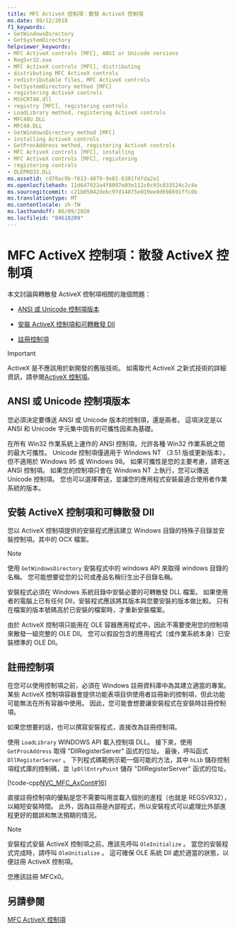```yaml
---
title: MFC ActiveX 控制項：散發 ActiveX 控制項
ms.date: 09/12/2018
f1_keywords:
- GetWindowsDirectory
- GetSystemDirectory
helpviewer_keywords:
- MFC ActiveX controls [MFC], ANSI or Unicode versions
- RegSvr32.exe
- MFC ActiveX controls [MFC], distributing
- distributing MFC ActiveX controls
- redistributable files, MFC ActiveX controls
- GetSystemDirectory method [MFC]
- registering ActiveX controls
- MSVCRT40.dll
- registry [MFC], registering controls
- LoadLibrary method, registering ActiveX controls
- MFC40U.DLL
- MFC40.DLL
- GetWindowsDirectory method [MFC]
- installing ActiveX controls
- GetProcAddress method, registering ActiveX controls
- MFC ActiveX controls [MFC], installing
- MFC ActiveX controls [MFC], registering
- registering controls
- OLEPRO32.DLL
ms.assetid: cd70ac9b-f613-4879-9e81-6381fdfda2a1
ms.openlocfilehash: 11d647922a4f8097e03e112c0c93c833524c2c4e
ms.sourcegitcommit: c21b05042debc97d14875e019ee9d698691ffc0b
ms.translationtype: MT
ms.contentlocale: zh-TW
ms.lasthandoff: 06/09/2020
ms.locfileid: "84618209"
---
```

# <a name="mfc-activex-controls-distributing-activex-controls"></a>MFC ActiveX 控制項：散發 ActiveX 控制項

本文討論與轉散發 ActiveX 控制項相關的幾個問題：

- [ANSI 或 Unicode 控制項版本](#_core_ansi_or_unicode_control_versions)

- [安裝 ActiveX 控制項和可轉散發 Dll](#_core_installing_activex_controls_and_redistributable_dlls)

- [註冊控制項](#_core_registering_controls)

>[!IMPORTANT]
> ActiveX 是不應該用於新開發的舊版技術。 如需取代 ActiveX 之新式技術的詳細資訊，請參閱[ActiveX 控制項](activex-controls.md)。

## <a name="ansi-or-unicode-control-versions"></a><a name="_core_ansi_or_unicode_control_versions"></a>ANSI 或 Unicode 控制項版本

您必須決定要傳送 ANSI 或 Unicode 版本的控制項，還是兩者。 這項決定是以 ANSI 和 Unicode 字元集中固有的可攜性因素為基礎。

在所有 Win32 作業系統上運作的 ANSI 控制項，允許各種 Win32 作業系統之間的最大可攜性。 Unicode 控制項僅適用于 Windows NT （3.51 版或更新版本），但不適用於 Windows 95 或 Windows 98。 如果可攜性是您的主要考慮，請寄送 ANSI 控制項。 如果您的控制項只會在 Windows NT 上執行，您可以傳送 Unicode 控制項。 您也可以選擇寄送，並讓您的應用程式安裝最適合使用者作業系統的版本。

## <a name="installing-activex-controls-and-redistributable-dlls"></a><a name="_core_installing_activex_controls_and_redistributable_dlls"></a>安裝 ActiveX 控制項和可轉散發 Dll

您以 ActiveX 控制項提供的安裝程式應該建立 Windows 目錄的特殊子目錄並安裝控制項。其中的 OCX 檔案。

> [!NOTE]
> 使用 `GetWindowsDirectory` 安裝程式中的 windows API 來取得 windows 目錄的名稱。 您可能想要從您的公司或產品名稱衍生出子目錄名稱。

安裝程式必須在 Windows 系統目錄中安裝必要的可轉散發 DLL 檔案。 如果使用者的電腦上已有任何 Dll，安裝程式應該將其版本與您要安裝的版本做比較。 只有在檔案的版本號碼高於已安裝的檔案時，才重新安裝檔案。

由於 ActiveX 控制項只能用在 OLE 容器應用程式中，因此不需要使用您的控制項來散發一組完整的 OLE Dll。 您可以假設包含的應用程式（或作業系統本身）已安裝標準的 OLE Dll。

## <a name="registering-controls"></a><a name="_core_registering_controls"></a>註冊控制項

在您可以使用控制項之前，必須在 Windows 註冊資料庫中為其建立適當的專案。 某些 ActiveX 控制項容器會提供功能表項目供使用者註冊新的控制項，但此功能可能無法在所有容器中使用。 因此，您可能會想要讓安裝程式在安裝時註冊控制項。

如果您想要的話，也可以撰寫安裝程式，直接改為註冊控制項。

使用 `LoadLibrary` WINDOWS API 載入控制項 DLL。 接下來，使用 `GetProcAddress` 取得 "DllRegisterServer" 函式的位址。 最後，呼叫函式 `DllRegisterServer` 。 下列程式碼範例示範一個可能的方法，其中 `hLib` 儲存控制項程式庫的控制碼，並 `lpDllEntryPoint` 儲存 "DllRegisterServer" 函式的位址。

[!code-cpp[NVC_MFC_AxCont#16](codesnippet/cpp/mfc-activex-controls-distributing-activex-controls_1.cpp)]

直接註冊控制項的優點是您不需要叫用並載入個別的進程（也就是 REGSVR32），以縮短安裝時間。 此外，因為註冊是內部程式，所以安裝程式可以處理比外部進程更好的錯誤和無法預期的情況。

> [!NOTE]
> 安裝程式安裝 ActiveX 控制項之前，應該先呼叫 `OleInitialize` 。 當您的安裝程式完成時，請呼叫 `OleUnitialize` 。 這可確保 OLE 系統 Dll 處於適當的狀態，以便註冊 ActiveX 控制項。

您應該註冊 MFCx0。

## <a name="see-also"></a>另請參閱

[MFC ActiveX 控制項](mfc-activex-controls.md)
